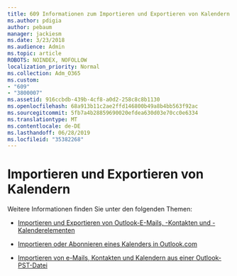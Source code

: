 ```yaml
---
title: 609 Informationen zum Importieren und Exportieren von Kalendern
ms.author: pdigia
author: pebaum
manager: jackiesm
ms.date: 3/23/2018
ms.audience: Admin
ms.topic: article
ROBOTS: NOINDEX, NOFOLLOW
localization_priority: Normal
ms.collection: Adm_O365
ms.custom:
- "609"
- "3800007"
ms.assetid: 916ccbdb-439b-4cf8-a0d2-258c8c8b1130
ms.openlocfilehash: 68a913b11c2ae2ffd146800b49a8b4bb563f92ac
ms.sourcegitcommit: 5fb7a4b28859690020efdea630d03e70cc0e6334
ms.translationtype: MT
ms.contentlocale: de-DE
ms.lasthandoff: 06/28/2019
ms.locfileid: "35382268"
---
```

# <a name="importing-and-exporting-calendars"></a>Importieren und Exportieren von Kalendern

Weitere Informationen finden Sie unter den folgenden Themen:
  
- [Importieren und Exportieren von Outlook-E-Mails, -Kontakten und -Kalenderelementen](https://support.office.com/article/92577192-3881-4502-b79d-c3bbada6c8ef)

- [Importieren oder Abonnieren eines Kalenders in Outlook.com](https://support.office.com/article/cff1429c-5af6-41ec-a5b4-74f2c278e98c)

- [Importieren von e-Mails, Kontakten und Kalendern aus einer Outlook-PST-Datei](https://support.office.com/article/431a8e9a-f99f-4d5f-ae48-ded54b3440ac)
